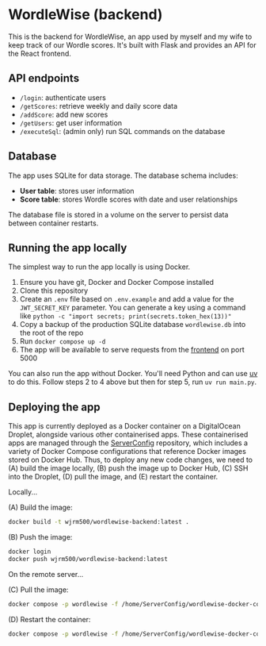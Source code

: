 # WordleWise (backend)

This is the backend for WordleWise, an app used by myself and my wife to keep track of our Wordle scores. It's built with Flask and provides an API for the React frontend.

## API endpoints
- `/login`: authenticate users
- `/getScores`: retrieve weekly and daily score data
- `/addScore`: add new scores
- `/getUsers`: get user information
- `/executeSql`: (admin only) run SQL commands on the database

## Database
The app uses SQLite for data storage. The database schema includes:

- **User table**: stores user information
- **Score table**: stores Wordle scores with date and user relationships

The database file is stored in a volume on the server to persist data between container restarts.

## Running the app locally
The simplest way to run the app locally is using Docker.

1. Ensure you have git, Docker and Docker Compose installed
2. Clone this repository
3. Create an `.env` file based on `.env.example` and add a value for the `JWT_SECRET_KEY` parameter. You can generate a key using a command like `python -c "import secrets; print(secrets.token_hex(13))"`
4. Copy a backup of the production SQLite database `wordlewise.db` into the root of the repo
5. Run `docker compose up -d`
6. The app will be available to serve requests from the [frontend](https://github.com/wjrm500/WordleWise-frontend) on port 5000

You can also run the app without Docker. You'll need Python and can use [uv](https://docs.astral.sh/uv/) to do this. Follow steps 2 to 4 above but then for step 5, run `uv run main.py`.

## Deploying the app
This app is currently deployed as a Docker container on a DigitalOcean Droplet, alongside various other containerised apps. These containerised apps are managed through the [ServerConfig](https://github.com/wjrm500/ServerConfig) repository, which includes a variety of Docker Compose configurations that reference Docker images stored on Docker Hub. Thus, to deploy any new code changes, we need to (A) build the image locally, (B) push the image up to Docker Hub, (C) SSH into the Droplet, (D) pull the image, and (E) restart the container.

Locally...

(A) Build the image:
```bash
docker build -t wjrm500/wordlewise-backend:latest .
```

(B) Push the image:
```bash
docker login
docker push wjrm500/wordlewise-backend:latest
```

On the remote server...

(C) Pull the image:
```bash
docker compose -p wordlewise -f /home/ServerConfig/wordlewise-docker-compose.yml pull
```

(D) Restart the container:
```bash
docker compose -p wordlewise -f /home/ServerConfig/wordlewise-docker-compose.yml up -d
```